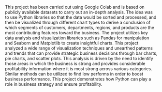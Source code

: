 This project has been carried out using Google Colab and is based on publicly available datasets to carry out an in-depth analysis. 
The idea was to use Python libraries so that the data would be sorted and processed, and then be visualized through different chart types to derive a conclusion of which segments of customers, departments, regions, and products are the most contributing features toward the business. 
The project utilizes key data analysis and visualization libraries such as Pandas for manipulation and Seaborn and Matplotlib to create insightful charts.
This project analyzed a wide range of visualization techniques and unearthed patterns and trends that can provide strategic business decisions through bar charts, pie charts, and scatter plots. 
This analysis is driven by the need to identify those areas in which the business is strong and provides considerable profitability information where it is most strong across various categories. Similar methods can be utilized to find low performs in order to boost business performance.
This project demonstrates how Python can play a role in business strategy and ensure profitability.

